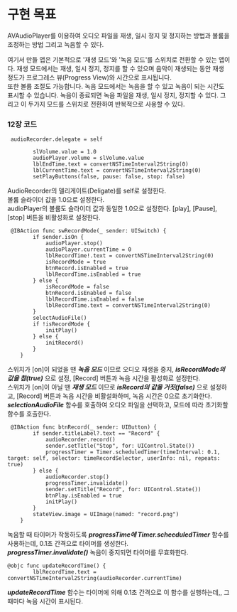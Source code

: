 # 구현 목표
AVAudioPlayer를 이용하여 오디오 파일을 재생, 일시 정지 및 정지하는 방법과 볼륨을 조정하는 방법 그리고 녹음할 수 있다.   


여기서 만들 앱은 기본적으로 '재생 모드'와 '녹음 모드'를 스위치로 전환할 수 있는 앱이다. 재생 모드에서는 재생, 일시 정지,
정지를 할 수 있으며 음악이 재생되는 동안 재생 정도가 프로그레스 뷰(Progress View)와 시간으로 표시됩니다.   
또한 볼륨 조절도 가능합니다. 녹음 모드에서는 녹음을 할 수 있고 녹음이 되는 시간도 표시할 수 있습니다. 녹음이 종료되면 녹음 파일을 재생,
일시 정지, 정지할 수 있다. 그리고 이 두가지 모드를 스위치로 전환하여 반복적으로 사용할 수 있다.


### 12장 코드

```
 audioRecorder.delegate = self
        
        slVolume.value = 1.0
        audioPlayer.volume = slVolume.value
        lblEndTime.text = convertNSTimeInterval2String(0)
        lblCurrentTime.text = convertNSTimeInterval2String(0)
        setPlayButtons(false, pause: false, stop: false)
```

AudioRecorder의 델리게이트(Deligate)를 self로 설정한다.     
볼륨 슬라이더 값을 1.0으로 설정한다.    
audioPlayer의 볼륨도 슬라이더 값과 동일한 1.0으로 설정한다.
[play], [Pause], [stop] 버튼을 비활성화로 설정한다.     


```
 @IBAction func swRecordMode(_ sender: UISwitch) {
        if sender.isOn {
            audioPlayer.stop()
            audioPlayer.currentTime = 0
            lblRecordTime!.text = convertNSTimeInterval2String(0)
            isRecordMode = true
            btnRecord.isEnabled = true
            lblRecordTime.isEnabled = true
        } else {
            isRecordMode = false
            btnRecord.isEnabled = false
            lblRecordTime.isEnabled = false
            lblRecordTime.text = convertNSTimeInterval2String(0)
        }
        selectAudioFile()
        if !isRecordMode {
            initPlay()
        } else {
            initRecord()
        }
    }
```

스위치가 [on]이 되었을 땐 ***녹음 모드*** 이므로 오디오 재생을 중지, ***isRecordMode의 값을 참(true)*** 으로 설정, [Record] 버튼과 녹음 시간을 활성화로 설정한다.    
스위치가 [on]이 아닐 땐 ***재생 모드*** 이므로 ***isRecord의 값을 거짓(false)*** 으로 설정하고, [Record] 버튼과 녹음 시간을 비활설화하며, 녹음 시간은 0으로 초기화한다.    
***selectionAudioFile*** 함수를 호출하여 오디오 파일을 선택하고, 모드에 따라 초기화할 함수를 호출한다.    


```
 @IBAction func btnRecord(_ sender: UIButton) {
        if sender.titleLabel?.text == "Record" {
            audioRecorder.record()
            sender.setTitle("Stop", for: UIControl.State())
            progressTimer = Timer.scheduledTimer(timeInterval: 0.1, target: self, selector: timeRecordSelector, userInfo: nil, repeats: true)
        } else {
            audioRecorder.stop()
            progressTimer.invalidate()
            sender.setTitle("Record", for: UIControl.State())
            btnPlay.isEnabled = true
            initPlay()
        }
        stateView.image = UIImage(named: "record.png")
    }
```
녹음할 때 타이머가 작동하도록 ***progressTime에 Timer.scheeduledTimer*** 함수를 사용하는데, 0.1초 간격으로 타이머를 생성한다.    
***progressTimer.invalidate()*** 녹음이 중지되면 타이머를 무효화한다.


```
@objc func updateRecordTime() {
        lblRecordTime.text = convertNSTimeInterval2String(audioRecorder.currentTime)
```

***updateRecordTime*** 함수는 타이머에 의해 0.1초 간격으로 이 함수를 실행하는데,, 그 때마다 녹음 시간이 표시된다.

